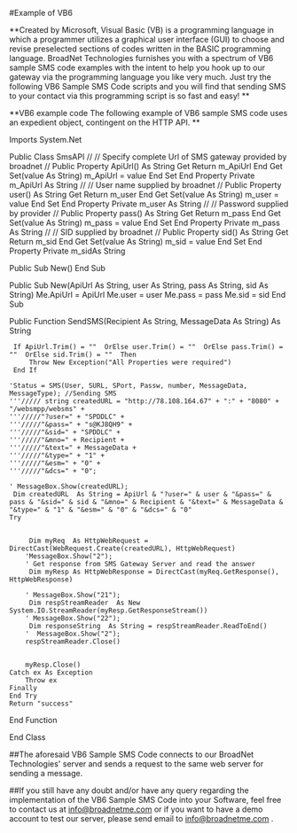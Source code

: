 #Example of VB6

**Created by Microsoft, Visual Basic (VB) is a programming language in which a programmer utilizes a graphical user interface (GUI) to choose and revise preselected sections of codes written in the BASIC programming language. BroadNet Technologies furnishes you with a spectrum of VB6 sample SMS code examples with the intent to help you hook up to our gateway via the programming language you like very much. Just try the following VB6 Sample SMS Code scripts and you will find that sending SMS to your contact via this programming script is so fast and easy! **

**VB6 example code The following example of VB6 sample SMS code uses an expedient object, contingent on the HTTP API. **

Imports System.Net

Public Class SmsAPI //
// Specify complete Url of SMS gateway provided by broadnet //
Public Property ApiUrl() As String Get Return m_ApiUrl End Get Set(value As String) m_ApiUrl = value End Set End Property Private m_ApiUrl As String //
// User name supplied by broadnet //
Public Property user() As String Get Return m_user End Get Set(value As String) m_user = value End Set End Property Private m_user As String //
// Password supplied by provider //
Public Property pass() As String Get Return m_pass End Get Set(value As String) m_pass = value End Set End Property Private m_pass As String //
// SID supplied by broadnet //
Public Property sid() As String Get Return m_sid End Get Set(value As String) m_sid = value End Set End Property Private m_sidAs String

Public Sub New()
End Sub

Public Sub New(ApiUrl As String, user As String, pass As String, sid As String)
    Me.ApiUrl = ApiUrl
    Me.user = user
    Me.pass = pass
    Me.sid = sid
End Sub

Public Function SendSMS(Recipient  As String, MessageData  As String)  As String

     If ApiUrl.Trim() = ""  OrElse user.Trim() = ""  OrElse pass.Trim() = ""  OrElse sid.Trim() = ""  Then
         Throw New Exception("All Properties were required")
     End If

    'Status = SMS(User, SURL, SPort, Passw, number, MessageData, MessageType); //Sending SMS 
    '''///// string createdURL = "http://78.108.164.67" + ":" + "8080" + "/websmpp/websms" +
    '''/////"?user=" + "SPDDLC" +
    '''/////"&pass=" + "s@KJ8QH9" +
    '''/////"&sid=" + "SPDDLC" +
    '''/////"&mno=" + Recipient +
    '''/////"&text=" + MessageData +
    '''/////"&type=" + "1" +
    '''/////"&esm=" + "0" +
    '''/////"&dcs=" + "0";

    ' MessageBox.Show(createdURL);
     Dim createdURL  As String = ApiUrl & "?user=" & user & "&pass=" & pass & "&sid=" & sid & "&mno=" & Recipient & "&text=" & MessageData & "&type=" & "1" & "&esm=" & "0" & "&dcs=" & "0"
    Try


         Dim myReq  As HttpWebRequest =  DirectCast(WebRequest.Create(createdURL), HttpWebRequest)
        'MessageBox.Show("2");
        ' Get response from SMS Gateway Server and read the answer
         Dim myResp As HttpWebResponse = DirectCast(myReq.GetResponse(), HttpWebResponse)

        ' MessageBox.Show("21");
         Dim respStreamReader  As New System.IO.StreamReader(myResp.GetResponseStream())
        ' MessageBox.Show("22");
         Dim responseString  As String = respStreamReader.ReadToEnd()
        '  MessageBox.Show("2");
        respStreamReader.Close()


        myResp.Close()
    Catch ex As Exception
        Throw ex
    Finally
    End Try
    Return "success"
End Function

End Class

##The aforesaid VB6 Sample SMS Code connects to our BroadNet Technologies' server and sends a request to the same web server for sending a message.

##If you still have any doubt and/or have any query regarding the implementation of the VB6 Sample SMS Code into your Software, feel free to contact us at info@broadnetme.com or if you want to have a demo account to test our server, please send email to info@broadnetme.com .